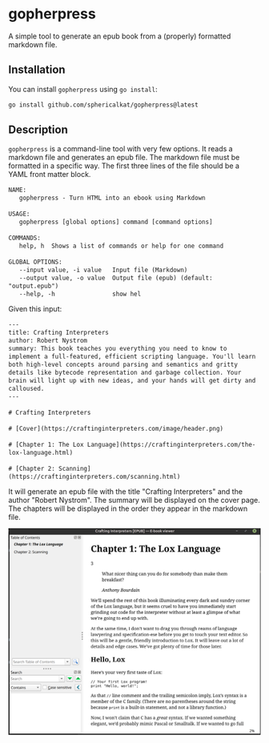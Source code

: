 # gopherpress

A simple tool to generate an epub book from a (properly) formatted markdown file.

## Installation

You can install `gopherpress` using `go install`:

```bash
go install github.com/sphericalkat/gopherpress@latest
```

## Description

`gopherpress` is a command-line tool with very few options. It reads a markdown file and generates an epub file. The markdown file must be formatted in a specific way. The first three lines of the file should be a YAML front matter block.

```
NAME:
   gopherpress - Turn HTML into an ebook using Markdown

USAGE:
   gopherpress [global options] command [command options]

COMMANDS:
   help, h  Shows a list of commands or help for one command

GLOBAL OPTIONS:
   --input value, -i value   Input file (Markdown)
   --output value, -o value  Output file (epub) (default: "output.epub")
   --help, -h                show hel
```

Given this input:

```
---
title: Crafting Interpreters
author: Robert Nystrom
summary: This book teaches you everything you need to know to implement a full-featured, efficient scripting language. You'll learn both high-level concepts around parsing and semantics and gritty details like bytecode representation and garbage collection. Your brain will light up with new ideas, and your hands will get dirty and calloused.
---

# Crafting Interpreters

# [Cover](https://craftinginterpreters.com/image/header.png)

# [Chapter 1: The Lox Language](https://craftinginterpreters.com/the-lox-language.html)

# [Chapter 2: Scanning](https://craftinginterpreters.com/scanning.html)

```

It will generate an epub file with the title "Crafting Interpreters" and the author "Robert Nystrom". The summary will be displayed on the cover page. The chapters will be displayed in the order they appear in the markdown file.

![screenshot](./docs/screenshot.png)